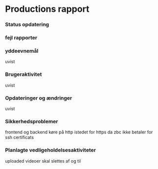 # Productions rapport

### Status opdatering



### fejl rapporter



### yddeevnemål

uvist

### Brugeraktivitet

uvist

### Opdateringer og ændringer

uvist

### Sikkerhedsproblemer

frontend og backend køre på http istedet for https da zbc ikke betaler for ssh certificats 

### Planlagte vedligeholdelsesaktiviteter

uploaded videoer skal slettes af og til